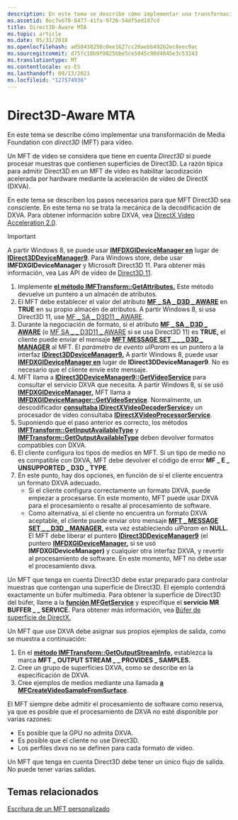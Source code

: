 ```yaml
---
description: En este tema se describe cómo implementar una transformación de Media Foundation con direct3D (MFT) para vídeo.
ms.assetid: 8ec7e678-8477-41fa-9726-54df5ed187cd
title: Direct3D-Aware MTA
ms.topic: article
ms.date: 05/31/2018
ms.openlocfilehash: ad50438250c0ee1627cc20aebb49262ec8eec9ac
ms.sourcegitcommit: d75fc10b9f0825bbe5ce5045c90d4045e3c53243
ms.translationtype: MT
ms.contentlocale: es-ES
ms.lasthandoff: 09/13/2021
ms.locfileid: "127574936"
---
```

# <a name="direct3d-aware-mfts"></a>Direct3D-Aware MTA

En este tema se describe cómo implementar una transformación de Media Foundation con *direct3D* (MFT) para vídeo.

Un MFT de vídeo se considera que tiene en cuenta *Direct3D* si puede procesar muestras que contienen superficies de Direct3D. La razón típica para admitir Direct3D en un MFT de vídeo es habilitar lacodización acelerada por hardware mediante la aceleración de vídeo de DirectX (DXVA).

En este tema se describen los pasos necesarios para que MFT Direct3D sea consciente. En este tema no se trata la mecánica de la decodificación de DXVA. Para obtener información sobre DXVA, vea [DirectX Video Acceleration 2.0](directx-video-acceleration-2-0.md).

> [!IMPORTANT]
> A partir Windows 8, se puede usar [**IMFDXGIDeviceManager en**](/windows/desktop/api/mfobjects/nn-mfobjects-imfdxgidevicemanager) lugar de [**IDirect3DDeviceManager9**](/windows/desktop/api/dxva2api/nn-dxva2api-idirect3ddevicemanager9). Para Windows store, debe usar **IMFDXGIDeviceManager** y Microsoft Direct3D 11. Para obtener más información, vea Las API de vídeo de [Direct3D 11](direct3d-11-video-apis.md).

 

1.  Implemente [**el método IMFTransform::GetAttributes.**](/windows/desktop/api/mftransform/nf-mftransform-imftransform-getattributes) Este método devuelve un puntero a un almacén de atributos.
2.  El MFT debe establecer el valor del atributo [**MF \_ SA \_ D3D \_ AWARE**](mf-sa-d3d-aware-attribute.md) en **TRUE** en su propio almacén de atributos. A partir Windows 8, si usa Direct3D 11, use [MF \_ SA \_ D3D11 \_ AWARE](mf-sa-d3d11-aware.md).
3.  Durante la negociación de formato, si el atributo [**MF \_ SA \_ D3D \_ AWARE**](mf-sa-d3d-aware-attribute.md) (o [MF SA \_ \_ D3D11 \_ AWARE](mf-sa-d3d11-aware.md) si se usa Direct3D 11) es **TRUE,** el cliente puede enviar el mensaje [**MFT MESSAGE SET \_ \_ \_ D3D \_ MANAGER**](mft-message-set-d3d-manager.md) al MFT. El *parámetro de evento ulParam* es un puntero a la interfaz [**IDirect3DDeviceManager9.**](/windows/desktop/api/dxva2api/nn-dxva2api-idirect3ddevicemanager9) A partir Windows 8, puede usar [**IMFDXGIDeviceManager en**](/windows/desktop/api/mfobjects/nn-mfobjects-imfdxgidevicemanager) lugar de **IDirect3DDeviceManager9**. No es necesario que el cliente envíe este mensaje.
4.  MFT llama a [**IDirect3DDeviceManager9::GetVideoService**](/windows/desktop/api/dxva2api/nf-dxva2api-idirect3ddevicemanager9-getvideoservice) para consultar el servicio DXVA que necesita. A partir Windows 8, si se usó [**IMFDXGIDeviceManager,**](/windows/desktop/api/mfobjects/nn-mfobjects-imfdxgidevicemanager) MFT llama a [**IMFDXGIDeviceManager::GetVideoService**](/windows/desktop/api/mfobjects/nf-mfobjects-imfdxgidevicemanager-getvideoservice). Normalmente, un descodificador [**consultaba IDirectXVideoDecoderService**](/windows/desktop/api/dxva2api/nn-dxva2api-idirectxvideodecoderservice)y un procesador de vídeo consultaba [**IDirectXVideoProcessorService**](/windows/desktop/api/dxva2api/nn-dxva2api-idirectxvideoprocessorservice).
5.  Suponiendo que el paso anterior es correcto, los métodos [**IMFTransform::GetInputAvailableType**](/windows/desktop/api/mftransform/nf-mftransform-imftransform-getinputavailabletype) y [**IMFTransform::GetOutputAvailableType**](/windows/desktop/api/mftransform/nf-mftransform-imftransform-getoutputavailabletype) deben devolver formatos compatibles con DXVA.
6.  El cliente configura los tipos de medios en MFT. Si un tipo de medio no es compatible con DXVA, MFT debe devolver el código de error **MF \_ E \_ UNSUPPORTED \_ D3D \_ TYPE**.
7.  En este punto, hay dos opciones, en función de si el cliente encuentra un formato DXVA adecuado.
    -   Si el cliente configura correctamente un formato DXVA, puede empezar a procesarse. En este momento, MFT puede usar DXVA para el procesamiento o resalte al procesamiento de software.
    -   Como alternativa, si el cliente no encuentra un formato DXVA aceptable, el cliente puede enviar otro mensaje [**MFT \_ MESSAGE SET \_ \_ D3D \_ MANAGER,**](mft-message-set-d3d-manager.md) esta vez estableciendo *ulParam* en **NULL.** El MFT debe liberar el puntero [**IDirect3DDeviceManager9**](/windows/desktop/api/dxva2api/nn-dxva2api-idirect3ddevicemanager9) (el puntero [**IMFDXGIDeviceManager,**](/windows/desktop/api/mfobjects/nn-mfobjects-imfdxgidevicemanager) si se usó **IMFDXGIDeviceManager)** y cualquier otra interfaz DXVA, y revertir al procesamiento de software. En este momento, MFT no debe usar el procesamiento dxva.

Un MFT que tenga en cuenta Direct3D debe estar preparado para controlar muestras que contengan una superficie de Direct3D. El ejemplo contendrá exactamente un búfer multimedia. Para obtener la superficie de Direct3D del búfer, llame a la [**función MFGetService**](/windows/desktop/api/mfidl/nf-mfidl-mfgetservice) y especifique el **servicio MR BUFFER \_ \_ SERVICE.** Para obtener más información, vea [Búfer de superficie de DirectX.](directx-surface-buffer.md)

Un MFT que use DXVA debe asignar sus propios ejemplos de salida, como se muestra a continuación:

1.  En el [**método IMFTransform::GetOutputStreamInfo,**](/windows/desktop/api/mftransform/nf-mftransform-imftransform-getoutputstreaminfo) establezca la marca **MFT \_ OUTPUT STREAM \_ \_ PROVIDES \_ SAMPLES.**
2.  Cree un grupo de superficies DXVA, como se describe en la especificación de DXVA.
3.  Cree ejemplos de medios mediante una llamada [**a MFCreateVideoSampleFromSurface**](/windows/desktop/api/evr/nc-evr-mfcreatevideosamplefromsurface).

El MFT siempre debe admitir el procesamiento de software como reserva, ya que es posible que el procesamiento de DXVA no esté disponible por varias razones:

-   Es posible que la GPU no admita DXVA.
-   Es posible que el cliente no use Direct3D.
-   Los perfiles dxva no se definen para cada formato de vídeo.

Un MFT que tenga en cuenta Direct3D debe tener un único flujo de salida. No puede tener varias salidas.

## <a name="related-topics"></a>Temas relacionados

<dl> <dt>

[Escritura de un MFT personalizado](writing-a-custom-mft.md)
</dt> </dl>

 

 



